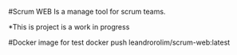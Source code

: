 #Scrum WEB
Is a manage tool for scrum teams.

*This is project is a work in progress

#Docker image for test
docker push leandrorolim/scrum-web:latest
